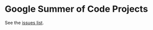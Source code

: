# Google Summer of Code Projects

See the [issues list](https://github.com/purescript/gsoc/issues).
